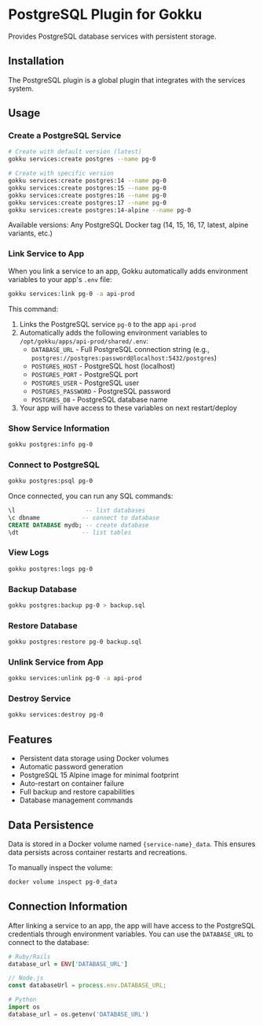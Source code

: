 # PostgreSQL Plugin for Gokku

Provides PostgreSQL database services with persistent storage.

## Installation

The PostgreSQL plugin is a global plugin that integrates with the services system.

## Usage

### Create a PostgreSQL Service

```bash
# Create with default version (latest)
gokku services:create postgres --name pg-0

# Create with specific version
gokku services:create postgres:14 --name pg-0
gokku services:create postgres:15 --name pg-0
gokku services:create postgres:16 --name pg-0
gokku services:create postgres:17 --name pg-0
gokku services:create postgres:14-alpine --name pg-0
```

Available versions: Any PostgreSQL Docker tag (14, 15, 16, 17, latest, alpine variants, etc.)

### Link Service to App

When you link a service to an app, Gokku automatically adds environment variables to your app's `.env` file:

```bash
gokku services:link pg-0 -a api-prod
```

This command:
1. Links the PostgreSQL service `pg-0` to the app `api-prod`
2. Automatically adds the following environment variables to `/opt/gokku/apps/api-prod/shared/.env`:
   - `DATABASE_URL` - Full PostgreSQL connection string (e.g., `postgres://postgres:password@localhost:5432/postgres`)
   - `POSTGRES_HOST` - PostgreSQL host (localhost)
   - `POSTGRES_PORT` - PostgreSQL port
   - `POSTGRES_USER` - PostgreSQL user
   - `POSTGRES_PASSWORD` - PostgreSQL password
   - `POSTGRES_DB` - PostgreSQL database name
3. Your app will have access to these variables on next restart/deploy

### Show Service Information

```bash
gokku postgres:info pg-0
```

### Connect to PostgreSQL

```bash
gokku postgres:psql pg-0
```

Once connected, you can run any SQL commands:
```sql
\l                    -- list databases
\c dbname            -- connect to database
CREATE DATABASE mydb; -- create database
\dt                  -- list tables
```

### View Logs

```bash
gokku postgres:logs pg-0
```

### Backup Database

```bash
gokku postgres:backup pg-0 > backup.sql
```

### Restore Database

```bash
gokku postgres:restore pg-0 backup.sql
```

### Unlink Service from App

```bash
gokku services:unlink pg-0 -a api-prod
```

### Destroy Service

```bash
gokku services:destroy pg-0
```

## Features

- Persistent data storage using Docker volumes
- Automatic password generation
- PostgreSQL 15 Alpine image for minimal footprint
- Auto-restart on container failure
- Full backup and restore capabilities
- Database management commands

## Data Persistence

Data is stored in a Docker volume named `{service-name}_data`. This ensures data persists across container restarts and recreations.

To manually inspect the volume:

```bash
docker volume inspect pg-0_data
```

## Connection Information

After linking a service to an app, the app will have access to the PostgreSQL credentials through environment variables. You can use the `DATABASE_URL` to connect to the database:

```ruby
# Ruby/Rails
database_url = ENV['DATABASE_URL']
```

```javascript
// Node.js
const databaseUrl = process.env.DATABASE_URL;
```

```python
# Python
import os
database_url = os.getenv('DATABASE_URL')
```

